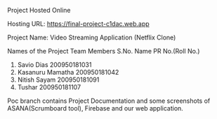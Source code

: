 Project Hosted Online

Hosting URL: https://final-project-c1dac.web.app

Project Name: Video Streaming Application (Netflix Clone)

Names of the Project Team Members
S.No.	Name	  PR No.(Roll No.)
1.	Savio Dias	200950181031
2.	Kasanuru Mamatha	200950181042
3.	Nitish Sayam	200950181091
4.	Tushar	200950181107

Poc branch contains Project Documentation and some screenshots of ASANA(Scrumboard tool), Firebase and our web application.



